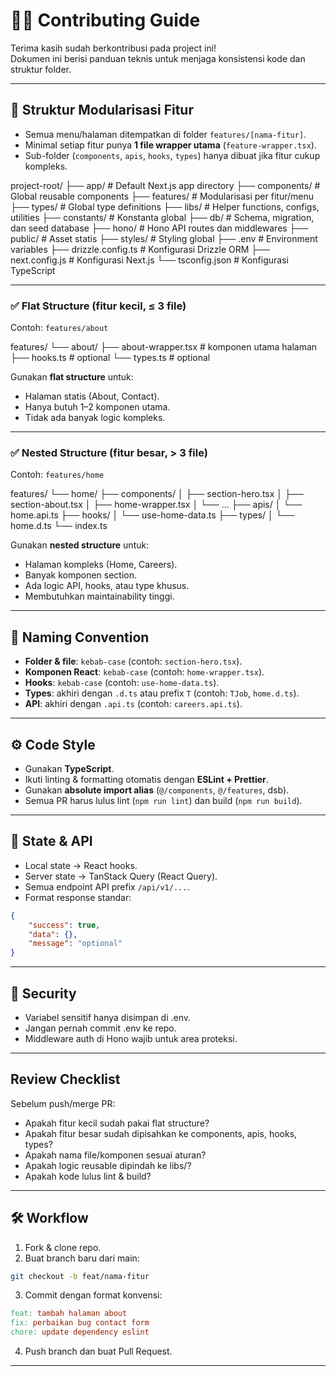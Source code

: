 # 👩‍💻 Contributing Guide

Terima kasih sudah berkontribusi pada project ini!  
Dokumen ini berisi panduan teknis untuk menjaga konsistensi kode dan struktur folder.

---

## 📂 Struktur Modularisasi Fitur

-   Semua menu/halaman ditempatkan di folder `features/[nama-fitur]`.
-   Minimal setiap fitur punya **1 file wrapper utama** (`feature-wrapper.tsx`).
-   Sub-folder (`components`, `apis`, `hooks`, `types`) hanya dibuat jika fitur cukup kompleks.

project-root/
├── app/ # Default Next.js app directory
├── components/ # Global reusable components
├── features/ # Modularisasi per fitur/menu
├── types/ # Global type definitions
├── libs/ # Helper functions, configs, utilities
├── constants/ # Konstanta global
├── db/ # Schema, migration, dan seed database
├── hono/ # Hono API routes dan middlewares
├── public/ # Asset statis
├── styles/ # Styling global
├── .env # Environment variables
├── drizzle.config.ts # Konfigurasi Drizzle ORM
├── next.config.js # Konfigurasi Next.js
└── tsconfig.json # Konfigurasi TypeScript

---

### ✅ Flat Structure (fitur kecil, ≤ 3 file)

Contoh: `features/about`

features/
└── about/
├── about-wrapper.tsx # komponen utama halaman
├── hooks.ts # optional
└── types.ts # optional

Gunakan **flat structure** untuk:

-   Halaman statis (About, Contact).
-   Hanya butuh 1–2 komponen utama.
-   Tidak ada banyak logic kompleks.

---

### ✅ Nested Structure (fitur besar, > 3 file)

Contoh: `features/home`

features/
└── home/
├── components/
│ ├── section-hero.tsx
│ ├── section-about.tsx
│ ├── home-wrapper.tsx
│ └── ...
├── apis/
│ └── home.api.ts
├── hooks/
│ └── use-home-data.ts
├── types/
│ └── home.d.ts
└── index.ts

Gunakan **nested structure** untuk:

-   Halaman kompleks (Home, Careers).
-   Banyak komponen section.
-   Ada logic API, hooks, atau type khusus.
-   Membutuhkan maintainability tinggi.

---

## 📌 Naming Convention

-   **Folder & file**: `kebab-case` (contoh: `section-hero.tsx`).
-   **Komponen React**: `kebab-case` (contoh: `home-wrapper.tsx`).
-   **Hooks**: `kebab-case` (contoh: `use-home-data.ts`).
-   **Types**: akhiri dengan `.d.ts` atau prefix `T` (contoh: `TJob`, `home.d.ts`).
-   **API**: akhiri dengan `.api.ts` (contoh: `careers.api.ts`).

---

## ⚙️ Code Style

-   Gunakan **TypeScript**.
-   Ikuti linting & formatting otomatis dengan **ESLint + Prettier**.
-   Gunakan **absolute import alias** (`@/components`, `@/features`, dsb).
-   Semua PR harus lulus lint (`npm run lint`) dan build (`npm run build`).

---

## 🔗 State & API

-   Local state → React hooks.
-   Server state → TanStack Query (React Query).
-   Semua endpoint API prefix `/api/v1/...`.
-   Format response standar:

```json
{
	"success": true,
	"data": {},
	"message": "optional"
}
```

---

## 🔐 Security

-   Variabel sensitif hanya disimpan di .env.
-   Jangan pernah commit .env ke repo.
-   Middleware auth di Hono wajib untuk area proteksi.

---

## Review Checklist

Sebelum push/merge PR:

-   Apakah fitur kecil sudah pakai flat structure?
-   Apakah fitur besar sudah dipisahkan ke components, apis, hooks, types?
-   Apakah nama file/komponen sesuai aturan?
-   Apakah logic reusable dipindah ke libs/?
-   Apakah kode lulus lint & build?

---

## 🛠️ Workflow

1. Fork & clone repo.
2. Buat branch baru dari main:

```bash
git checkout -b feat/nama-fitur
```

3. Commit dengan format konvensi:

```makefile
feat: tambah halaman about
fix: perbaikan bug contact form
chore: update dependency eslint
```

4. Push branch dan buat Pull Request.

---
